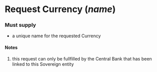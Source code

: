 # Request Currency (*name*)

### Must supply
  
* a unique name for the requested Currency
  
#### Notes
  
1. this request can only be fullfilled by the Central Bank that has been linked to this Sovereign entity